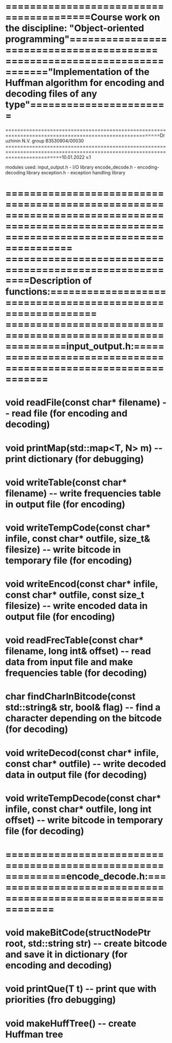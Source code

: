 ========================================Course work on the discipline: "Object-oriented programming"=========================================
================================="Implementation of the Huffman algorithm for encoding and decoding files of any type"=======================
=============================================================================================================================================
==========================================================================================================Druzhinin N.V. group B3530904/00030
===============================================================================================================================10.01.2022 v.1

modules used:
input_output.h - I/O library
encode_decode.h - encoding- decoding library
exception.h - exception handling library

=============================================================================================================================================
========================================================Description of functions:============================================================
==============================================================input_output.h:================================================================
=============================================================================================================================================
void readFile(const char* filename)      -- read file (for encoding and decoding)
=============================================================================================================================================
void printMap(std::map<T, N> m)          -- print dictionary (for debugging)
=============================================================================================================================================
void writeTable(const char* filename)    -- write frequencies table in output file (for encoding)
=============================================================================================================================================
void writeTempCode(const char* infile, const char* outfile, size_t& filesize) -- write bitcode in temporary file (for encoding)
=============================================================================================================================================
void writeEncod(const char* infile, const char* outfile, const size_t filesize) -- write encoded data in output file (for encoding) 
=============================================================================================================================================
void readFrecTable(const char* filename, long int& offset) -- read data from input file and make frequencies table (for decoding)
=============================================================================================================================================
char findCharInBitcode(const std::string& str, bool& flag) -- find a character depending on the bitcode (for decoding)
=============================================================================================================================================
void writeDecod(const char* infile, const char* outfile) -- write decoded data in output file (for decoding)
=============================================================================================================================================
void writeTempDecode(const char* infile, const char* outfile, long int offset) -- write bitcode in temporary file (for decoding)
=============================================================================================================================================



==============================================================encode_decode.h:===============================================================
=============================================================================================================================================
void makeBitCode(structNodePtr root, std::string str) -- create bitcode and save it in dictionary (for encoding and decoding)
=============================================================================================================================================
void printQue(T t) -- print que with priorities (fro debugging)
=============================================================================================================================================
void makeHuffTree() -- create Huffman tree
=============================================================================================================================================
